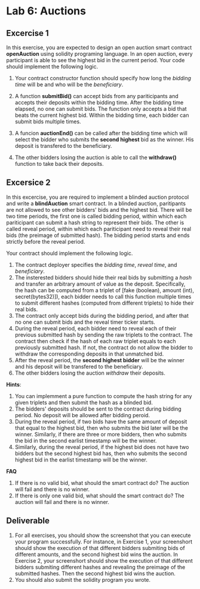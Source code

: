 # Lab 6: Auctions

Excercise 1
----
In this exercise, you are expected to design an open auction smart contract **openAuction** using solidity programing language. In an open auction, every participant is able to see the highest bid in the current period. Your code should implement the following logic.

1. Your contract constructor function should specify how long the *bidding time* will be and who will be the *beneficiary*.

2. A function __submitBid()__ can accept bids from any pariticipants and accepts their deposits within the bidding time. After the bidding time elapsed, no one can submit bids. The function only accepts a bid that beats the current highest bid. Within the bidding time, each bidder can submit bids multiple times. 

3. A funcion __auctionEnd()__ can be called after the bidding time which will select the bidder who submits the **second highest** bid as the winner. His deposit is transfered to the beneficiary.

4. The other bidders losing the auction is able to call the __withdraw()__ function to take back their deposits.

Excersice 2
----
In this excercise, you are required to implement a blinded auction protocol and write a **blindAuction** smart contract. In a blinded auction, paritipants are not allowed to see other bidders' bids and the highest bid. There will be two time periods, the first one is called bidding period, within which each pariticipant can submit a hash string to represent their bids. The other is called reveal period, within which each pariticipant need to reveal their real bids (the preimage of submitted hash). The bidding period starts and ends strictly before the reveal period.

Your contract should implement the following logic.

1. The contract deployer specifies the *bidding time*, *reveal time*, and *beneficiary*.
2. The insterested bidders should hide their real bids by submitting a *hash* and transfer an arbitrary amount of value as the deposit. Specifically, the hash can be computed from a triplet of [fake (boolean), amount (int), secret(bytes32)]), each bidder needs to call this function multiple times to submit different hashes (computed from different triplets) to hide their real bids. 
3. The contract only accept bids during the bidding period, and after that no one can submit bids and the reveal timer ticker starts. 
4. During the reveal period, each bidder need to reveal each of their previous submitted hash by sending the raw triplets to the contract. The contract then check if the hash of each raw triplet equals to each previously submitted hash. If not, the contract do not allow the bidder to withdraw the corresponding deposits in that unmatched bid.
5. After the reveal period, the **second highest bidder** will be the winner and his deposit will be transfered to the beneficiary.
6. The other bidders losing the auction *withdraw* their deposits.

__Hints__:
1. You can implemment a pure function to compute the hash string for any given triplets and then submit the hash as a blinded bid.
2. The bidders' deposits should be sent to the contract during bidding period. No deposit will be allowed after bidding peroid.
3. During the reveal period, if two bids have the same amount of deposit that equal to the highest bid, then who submits the bid later will be the winner. Similarly, if there are three or more bidders, then who submits the bid in the second earlist timestamp will be the winner.
4. Similarly, during the reveal period, if the highest bid does not have two bidders but the second highest bid has, then who submits the second highest bid in the earlist timestamp will be the winner.

__FAQ__
1. If there is no valid bid, what should the smart contract do? 
   The auction will fail and there is no winner.
2. If there is only one valid bid, what should the smart contract do?
   The auction will fail and there is no winner.

Deliverable
----
1. For all exercises, you should show the screenshot that you can execute your program successfully. For instance, in Exercise 1, your screenshort should show the execution of that different bidders submiting bids of different amounts, and the second highest bid wins the auction. In Exercise 2, your screenshort should show the execution of that different bidders submiting different hashes and revealing the preimage of the submitted hashes. Then the second highest bid wins the auction. 
2. You should also submit the solidity program you wrote.
